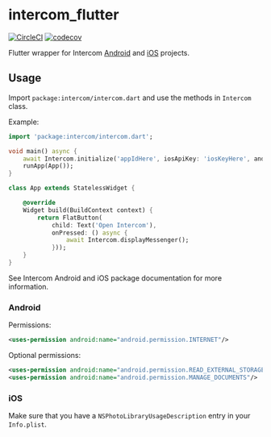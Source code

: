 # intercom_flutter

[![CircleCI](https://circleci.com/gh/ChangeFinance/intercom_flutter.svg?style=svg)](https://circleci.com/gh/ChangeFinance/intercom_flutter)
[![codecov](https://codecov.io/gh/ChangeFinance/intercom_flutter/branch/master/graph/badge.svg)](https://codecov.io/gh/ChangeFinance/intercom_flutter)

Flutter wrapper for Intercom [Android](https://github.com/intercom/intercom-android) and [iOS](https://github.com/intercom/intercom-ios) projects.

## Usage

Import `package:intercom/intercom.dart` and use the methods in `Intercom` class.

Example:
```dart
import 'package:intercom/intercom.dart';

void main() async {
    await Intercom.initialize('appIdHere', iosApiKey: 'iosKeyHere', androidApiKey: 'androidKeyHere');
    runApp(App());
}

class App extends StatelessWidget {

    @override 
    Widget build(BuildContext context) {
        return FlatButton(
            child: Text('Open Intercom'),
            onPressed: () async {
                await Intercom.displayMessenger();
            }));
    }
}

```

See Intercom Android and iOS package documentation for more information.

### Android

Permissions:
```xml
<uses-permission android:name="android.permission.INTERNET"/>
```

Optional permissions:

```xml
<uses-permission android:name="android.permission.READ_EXTERNAL_STORAGE"/>
<uses-permission android:name="android.permission.MANAGE_DOCUMENTS"/>
```

### iOS
Make sure that you have a `NSPhotoLibraryUsageDescription` entry in your `Info.plist`.
